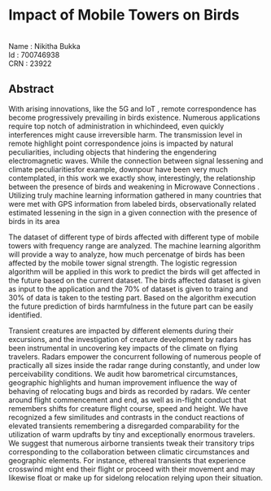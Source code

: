 <h1>Impact of Mobile Towers on Birds</h1> <br/>
Name : Nikitha Bukka <br/>
Id : 700746938<br/>
CRN : 23922<br/>

<h2>Abstract</h2>
<p>With arising innovations, like the 5G and IoT , remote correspondence has become progressively prevailing in birds existence. Numerous applications require top notch of administration in whichindeed, even quickly interferences might cause irreversible harm. The transmission level in remote highlight point correspondence joins is impacted by natural peculiarities, including objects that hindering the engendering electromagnetic waves. While the connection between signal lessening and climate peculiaritiesfor example, downpour have been very much contemplated, in this work we exactly show, interestingly, the relationship between the presence of birds and weakening in Microwave Connections . Utilizing truly machine learning  information gathered in many countries that were met with GPS information from labeled birds, observationally related estimated lessening in the sign in a given connection with the presence of birds in its area </p>

<p>The dataset of different type of birds affected with different type of mobile towers with frequency range are analyzed. The machine learning algorithm will provide a way to analyze, how much percenatge of birds has been affected by the mobile tower signal strength. The logistic regression algorithm will be applied in this work to predict the birds will get affected in the future based on the current dataset. The birds affected dataset is given as input to the application and the 70% of dataset is given to traing and 30% of data is taken to the testing part. Based on the algorithm execution the future prediction of birds harmfulness in the future part can be easily identified.</p>

<p>Transient creatures are impacted by different elements during their excursions, and the investigation of creature development by radars has been instrumental in uncovering key impacts of the climate on flying travelers. Radars empower the concurrent following of numerous people of practically all sizes inside the radar range during constantly, and under low perceivability conditions. We audit how barometrical circumstances, geographic highlights and human improvement influence the way of behaving of relocating bugs and birds as recorded by radars. We center around flight commencement and end, as well as in-flight conduct that remembers shifts for creature flight course, speed and height. We have recognized a few similitudes and contrasts in the conduct reactions of elevated transients remembering a disregarded comparability for the utilization of warm updrafts by tiny  and exceptionally enormous  travelers. We suggest that numerous airborne transients tweak their transitory trips corresponding to the collaboration between climatic circumstances and geographic elements. For instance, ethereal transients that experience crosswind might end their flight or proceed with their movement and may likewise float or make up for sidelong relocation relying upon their situation.</p>

